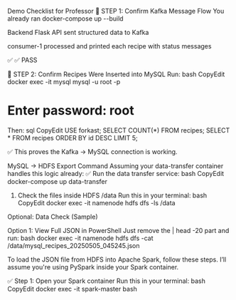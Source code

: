 Demo Checklist for Professor
🔹 STEP 1: Confirm Kafka Message Flow 
You already ran docker-compose up --build


Backend Flask API sent structured data to Kafka

consumer-1 processed and printed each recipe with status messages


✅ ✅ PASS

🔹 STEP 2: Confirm Recipes Were Inserted into MySQL
Run:
bash
CopyEdit
docker exec -it mysql mysql -u root -p
# Enter password: root

Then:
sql
CopyEdit
USE forkast;
SELECT COUNT(*) FROM recipes;
SELECT * FROM recipes ORDER BY id DESC LIMIT 5;

✅ This proves the Kafka → MySQL connection is working.

MySQL → HDFS Export Command
Assuming your data-transfer container handles this logic already:
✅ Run the data transfer service:
bash
CopyEdit
docker-compose up data-transfer


1. Check the files inside HDFS /data
Run this in your terminal:
bash
CopyEdit
docker exec -it namenode hdfs dfs -ls /data


Optional: Data Check (Sample)

Option 1: View Full JSON in PowerShell
Just remove the | head -20 part and run:
bash
docker exec -it namenode hdfs dfs -cat /data/mysql_recipes_20250505_045245.json

To load the JSON file from HDFS into Apache Spark, follow these steps. I’ll assume you're using PySpark inside your Spark container.

✅ Step 1: Open your Spark container
Run this in your terminal:
bash
CopyEdit
docker exec -it spark-master bash


